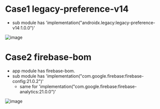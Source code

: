 
# Case1 legacy-preference-v14
- sub module has 'implementation("androidx.legacy:legacy-preference-v14:1.0.0")'

![image](https://user-images.githubusercontent.com/9250063/168795048-1b71b9c4-0088-434d-8bdc-ae92ef7b5f26.png)

# Case2 firebase-bom
- app module has firebase-bom.
- sub module has 'implementation("com.google.firebase:firebase-config:21.0.2")'
  - same for 'implementation("com.google.firebase:firebase-analytics:21.0.0")'

![image](https://user-images.githubusercontent.com/9250063/168793884-421d1910-e78e-465b-8a6c-c0bce415aa71.png)
